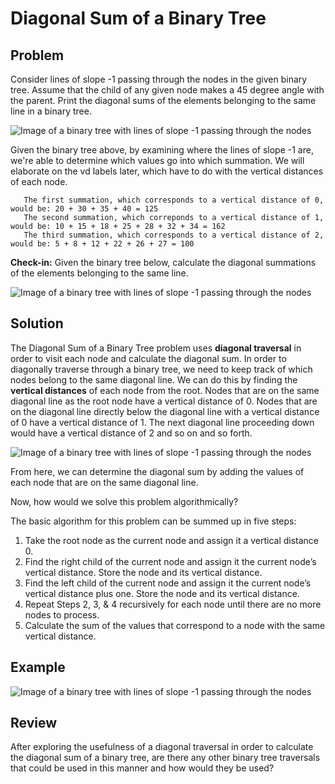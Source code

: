 # Diagonal Sum of a Binary Tree

## Problem

Consider lines of slope -1 passing through the nodes in the given binary tree. Assume that the child of any given node makes a 45 degree angle with the parent. Print the diagonal sums of the elements belonging to the same line in a binary tree.

![Image of a binary tree with lines of slope -1 passing through the nodes](https://github.com/ewurst/InterviewQuestionGuide/blob/master/Trees/Diagonal%20Sum%20of%20a%20Binary%20Tree%20Write-up%20set%20up%20example.png)

Given the binary tree above, by examining where the lines of slope -1 are, we're able to determine which values go into which summation. We will elaborate on the vd labels later, which have to do with the vertical distances of each node.

```
   The first summation, which corresponds to a vertical distance of 0, would be: 20 + 30 + 35 + 40 = 125
   The second summation, which correponds to a vertical distance of 1, would be: 10 + 15 + 18 + 25 + 28 + 32 + 34 = 162
   The third summation, which corresponds to a vertical distance of 2, would be: 5 + 8 + 12 + 22 + 26 + 27 = 100
```

**Check-in:** Given the binary tree below, calculate the diagonal summations of the elements belonging to the same line.

![Image of a binary tree with lines of slope -1 passing through the nodes](https://github.com/ewurst/InterviewQuestionGuide/blob/master/Trees/Diagonal%20Sum%20of%20a%20Binary%20Tree%20Write-up%20example%201st.png)

## Solution

The Diagonal Sum of a Binary Tree problem uses **diagonal traversal** in order to visit each node and calculate the diagonal sum. In order to diagonally traverse through a binary tree, we need to keep track of which nodes belong to the same diagonal line. We can do this by finding the **vertical distances** of each node from the root. Nodes that are on the same diagonal line as the root node have a vertical distance of 0. Nodes that are on the diagonal line directly below the diagonal line with a vertical distance of 0 have a vertical distance of 1. The next diagonal line proceeding down would have a vertical distance of 2 and so on and so forth.

![Image of a binary tree with lines of slope -1 passing through the nodes](https://github.com/ewurst/InterviewQuestionGuide/blob/master/Trees/Diagonal%20Sum%20of%20a%20Binary%20Tree%20Write-up%20example%202nd.png)

From here, we can determine the diagonal sum by adding the values of each node that are on the same diagonal line.

Now, how would we solve this problem algorithmically?

The basic algorithm for this problem can be summed up in five steps:

1. Take the root node as the current node and assign it a vertical distance 0.
2. Find the right child of the current node and assign it the current node’s vertical distance. Store the node and its      vertical distance.
3. Find the left child of the current node and assign it the current node’s vertical distance plus one. Store the node and its vertical distance.
4. Repeat Steps 2, 3, & 4 recursively for each node until there are no more nodes to process.
5. Calculate the sum of the values that correspond to a node with the same vertical distance.


## Example

![Image of a binary tree with lines of slope -1 passing through the nodes](https://github.com/ewurst/InterviewQuestionGuide/blob/master/Trees/Diagonal%20Sum%20of%20a%20Binary%20Tree%20Write-up%20illustrated%20example%20solution.png)

## Review

After exploring the usefulness of a diagonal traversal in order to calculate the diagonal sum of a binary tree, are there any other binary tree traversals that could be used in this manner and how would they be used? 
